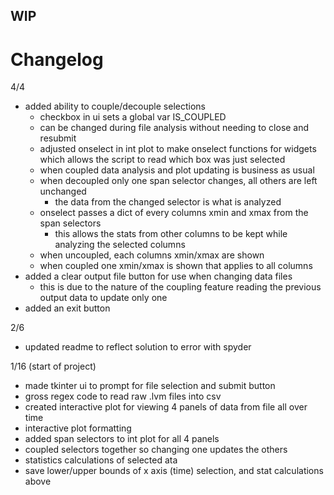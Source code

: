 ## WIP

# Changelog
4/4
- added ability to couple/decouple selections
    - checkbox in ui sets a global var IS_COUPLED
    - can be changed during file analysis without needing to close and resubmit
    - adjusted onselect in int plot to make onselect functions for widgets which allows the script to read which box was just selected
    - when coupled data analysis and plot updating is business as usual
    - when decoupled only one span selector changes, all others are left unchanged
        - the data from the changed selector is what is analyzed
    - onselect passes a dict of every columns xmin and xmax from the span selectors
        - this allows the stats from other columns to be kept while analyzing the selected columns
    - when uncoupled, each columns xmin/xmax are shown
    - when coupled one xmin/xmax is shown that applies to all columns
- added a clear output file button for use when changing data files
    - this is due to the nature of the coupling feature reading the previous output data to update only one
- added an exit button

2/6
- updated readme to reflect solution to error with spyder

1/16 (start of project)
- made tkinter ui to prompt for file selection and submit button
- gross regex code to read raw .lvm files into csv
- created interactive plot for viewing 4 panels of data from file all over time
- interactive plot formatting
- added span selectors to int plot for all 4 panels
- coupled selectors together so changing one updates the others
- statistics calculations of selected ata
- save lower/upper bounds of x axis (time) selection, and stat calculations above